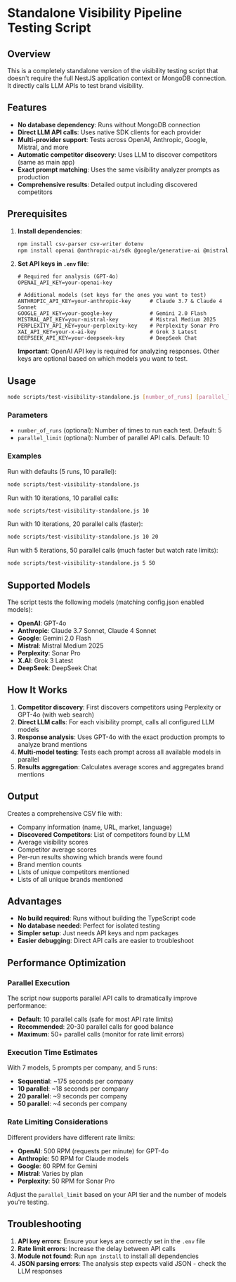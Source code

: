 # Standalone Visibility Pipeline Testing Script

## Overview

This is a completely standalone version of the visibility testing script that doesn't require the full NestJS application context or MongoDB connection. It directly calls LLM APIs to test brand visibility.

## Features

- **No database dependency**: Runs without MongoDB connection
- **Direct LLM API calls**: Uses native SDK clients for each provider
- **Multi-provider support**: Tests across OpenAI, Anthropic, Google, Mistral, and more
- **Automatic competitor discovery**: Uses LLM to discover competitors (same as main app)
- **Exact prompt matching**: Uses the same visibility analyzer prompts as production
- **Comprehensive results**: Detailed output including discovered competitors

## Prerequisites

1. **Install dependencies**:
   ```bash
   npm install csv-parser csv-writer dotenv
   npm install openai @anthropic-ai/sdk @google/generative-ai @mistralai/mistralai
   ```

2. **Set API keys in `.env` file**:
   ```env
   # Required for analysis (GPT-4o)
   OPENAI_API_KEY=your-openai-key
   
   # Additional models (set keys for the ones you want to test)
   ANTHROPIC_API_KEY=your-anthropic-key      # Claude 3.7 & Claude 4 Sonnet
   GOOGLE_API_KEY=your-google-key            # Gemini 2.0 Flash
   MISTRAL_API_KEY=your-mistral-key          # Mistral Medium 2025
   PERPLEXITY_API_KEY=your-perplexity-key    # Perplexity Sonar Pro
   XAI_API_KEY=your-x-ai-key                 # Grok 3 Latest
   DEEPSEEK_API_KEY=your-deepseek-key        # DeepSeek Chat
   ```

   **Important**: OpenAI API key is required for analyzing responses. Other keys are optional based on which models you want to test.

## Usage

```bash
node scripts/test-visibility-standalone.js [number_of_runs] [parallel_limit]
```

### Parameters
- `number_of_runs` (optional): Number of times to run each test. Default: 5
- `parallel_limit` (optional): Number of parallel API calls. Default: 10

### Examples

Run with defaults (5 runs, 10 parallel):
```bash
node scripts/test-visibility-standalone.js
```

Run with 10 iterations, 10 parallel calls:
```bash
node scripts/test-visibility-standalone.js 10
```

Run with 10 iterations, 20 parallel calls (faster):
```bash
node scripts/test-visibility-standalone.js 10 20
```

Run with 5 iterations, 50 parallel calls (much faster but watch rate limits):
```bash
node scripts/test-visibility-standalone.js 5 50
```

## Supported Models

The script tests the following models (matching config.json enabled models):

- **OpenAI**: GPT-4o
- **Anthropic**: Claude 3.7 Sonnet, Claude 4 Sonnet  
- **Google**: Gemini 2.0 Flash
- **Mistral**: Mistral Medium 2025
- **Perplexity**: Sonar Pro
- **X.AI**: Grok 3 Latest
- **DeepSeek**: DeepSeek Chat

## How It Works

1. **Competitor discovery**: First discovers competitors using Perplexity or GPT-4o (with web search)
2. **Direct LLM calls**: For each visibility prompt, calls all configured LLM models
3. **Response analysis**: Uses GPT-4o with the exact production prompts to analyze brand mentions
4. **Multi-model testing**: Tests each prompt across all available models in parallel
5. **Results aggregation**: Calculates average scores and aggregates brand mentions

## Output

Creates a comprehensive CSV file with:
- Company information (name, URL, market, language)
- **Discovered Competitors**: List of competitors found by LLM
- Average visibility scores
- Competitor average scores
- Per-run results showing which brands were found
- Brand mention counts
- Lists of unique competitors mentioned
- Lists of all unique brands mentioned

## Advantages

- **No build required**: Runs without building the TypeScript code
- **No database needed**: Perfect for isolated testing
- **Simpler setup**: Just needs API keys and npm packages
- **Easier debugging**: Direct API calls are easier to troubleshoot

## Performance Optimization

### Parallel Execution
The script now supports parallel API calls to dramatically improve performance:

- **Default**: 10 parallel calls (safe for most API rate limits)
- **Recommended**: 20-30 parallel calls for good balance
- **Maximum**: 50+ parallel calls (monitor for rate limit errors)

### Execution Time Estimates
With 7 models, 5 prompts per company, and 5 runs:
- **Sequential**: ~175 seconds per company
- **10 parallel**: ~18 seconds per company
- **20 parallel**: ~9 seconds per company
- **50 parallel**: ~4 seconds per company

### Rate Limiting Considerations
Different providers have different rate limits:
- **OpenAI**: 500 RPM (requests per minute) for GPT-4o
- **Anthropic**: 50 RPM for Claude models
- **Google**: 60 RPM for Gemini
- **Mistral**: Varies by plan
- **Perplexity**: 50 RPM for Sonar Pro

Adjust the `parallel_limit` based on your API tier and the number of models you're testing.

## Troubleshooting

1. **API key errors**: Ensure your keys are correctly set in the `.env` file
2. **Rate limit errors**: Increase the delay between API calls
3. **Module not found**: Run `npm install` to install all dependencies
4. **JSON parsing errors**: The analysis step expects valid JSON - check the LLM responses